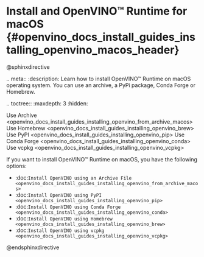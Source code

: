 # Install and OpenVINO™ Runtime for macOS {#openvino_docs_install_guides_installing_openvino_macos_header}

@sphinxdirective

.. meta::
   :description: Learn how to install OpenVINO™ Runtime on macOS operating 
                 system. You can use an archive, a PyPi package, Conda Forge 
                 or Homebrew.


.. toctree::
   :maxdepth: 3
   :hidden:

   Use Archive <openvino_docs_install_guides_installing_openvino_from_archive_macos>
   Use Homebrew <openvino_docs_install_guides_installing_openvino_brew>
   Use PyPI <openvino_docs_install_guides_installing_openvino_pip>
   Use Conda Forge <openvino_docs_install_guides_installing_openvino_conda>
   Use vcpkg <openvino_docs_install_guides_installing_openvino_vcpkg>


If you want to install OpenVINO™ Runtime on macOS, you have the following options:


* :doc:`Install OpenVINO using an Archive File <openvino_docs_install_guides_installing_openvino_from_archive_macos>`
* :doc:`Install OpenVINO using PyPI <openvino_docs_install_guides_installing_openvino_pip>`
* :doc:`Install OpenVINO using Conda Forge <openvino_docs_install_guides_installing_openvino_conda>`
* :doc:`Install OpenVINO using Homebrew <openvino_docs_install_guides_installing_openvino_brew>`
* :doc:`Install OpenVINO using vcpkg <openvino_docs_install_guides_installing_openvino_vcpkg>`



@endsphinxdirective